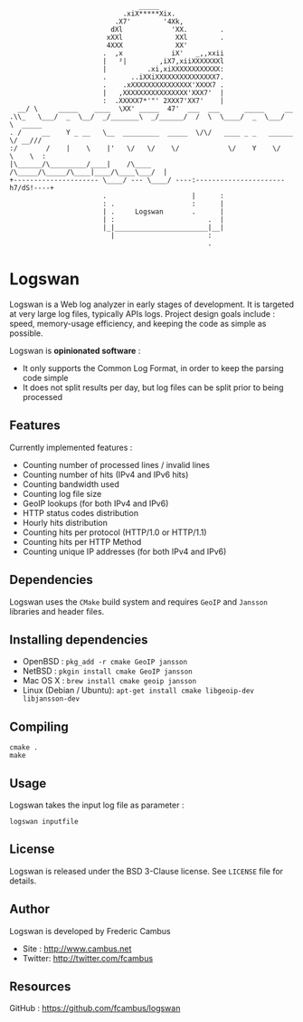 ```
                                _____
                            .xiX*****Xix.
                          .X7'        '4Xk,
                         dXl            'XX.        .
                        xXXl             XXl        .
                        4XXX             XX'
                       .  ,x            iX'   _,,xxii
                       |   ²|        ,iX7,xiiXXXXXXXl
                       |          .xi,xiXXXXXXXXXXXX:
                       .      ..iXXiXXXXXXXXXXXXXXX7.
                       .    .xXXXXXXXXXXXXXXX'XXXX7 .
                       |   ,XXXXXXXXXXXXXXXX'XXX7'  |
                       :  .XXXXX7*'"' 2XXX7'XX7'    |
  __/ \     _____    ____  \XX' _____  47'  ___  ___      _____     __
.\\_   \___/  _  \__/  _/_______\  _/______/  /  \  \____/  _  \___/  \  _____
. /     __    Y _ __   \__  _________  _____  \/\/   ____ _ _   ______ \/ __///
:/       /    |    \    |'   \/   \/    \/            \/    Y    \/   \    \  :
|\______/\_________/____|    /\____     /\_____/\_____/\____|____/\____\___/  |
+--------------------- \____/ --- \____/ ----:----------------------h7/dS!----+
                       .                     |      :
                       : .                   :      |
                       | .     Logswan       .      |
                       | :                       .  |
                       |_|_______________________|__|
                         |                       :
                                                 .
```
# Logswan

Logswan is a Web log analyzer in early stages of development. It is targeted at very large log files, typically APIs logs. Project design goals include : speed, memory-usage efficiency, and keeping the code as simple as possible.

Logswan is **opinionated software** :

- It only supports the Common Log Format, in order to keep the parsing code simple
- It does not split results per day, but log files can be split prior to being processed

## Features

Currently implemented features :

- Counting number of processed lines / invalid lines
- Counting number of hits (IPv4 and IPv6 hits)
- Counting bandwidth used
- Counting log file size
- GeoIP lookups (for both IPv4 and IPv6)
- HTTP status codes distribution
- Hourly hits distribution
- Counting hits per protocol (HTTP/1.0 or HTTP/1.1)
- Counting hits per HTTP Method
- Counting unique IP addresses (for both IPv4 and IPv6)

## Dependencies

Logswan uses the `CMake` build system and requires `GeoIP` and `Jansson` libraries and header files.

## Installing dependencies

- OpenBSD : `pkg_add -r cmake GeoIP jansson`
- NetBSD : `pkgin install cmake GeoIP jansson`
- Mac OS X : `brew install cmake geoip jansson`
- Linux (Debian / Ubuntu): `apt-get install cmake libgeoip-dev libjansson-dev`

## Compiling

	cmake .
	make

## Usage 

Logswan takes the input log file as parameter :

	logswan inputfile

## License

Logswan is released under the BSD 3-Clause license. See `LICENSE` file for details.

## Author

Logswan is developed by Frederic Cambus

- Site : http://www.cambus.net
- Twitter: http://twitter.com/fcambus

## Resources

GitHub : https://github.com/fcambus/logswan
